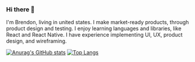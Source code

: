 ### Hi there 👋

I'm Brendon, living in united states. I make market-ready products, through product design and testing. I enjoy learning languages and libraries, like React and React Native. I have experience implementing UI, UX, product design, and wireframing. 

<!-- Find my work at https://thisisnotatest.me/about ⭐️😅🤯⻤ -->

[![Anurag's GitHub stats](https://github-readme-stats.vercel.app/api?username=Brendonjhawkins)](https://github.com/anuraghazra/github-readme-stats)
[![Top Langs](https://github-readme-stats.vercel.app/api/top-langs/?username=Brendonjhawkins&layout=compact)](https://github.com/anuraghazra/github-readme-stats)



<!-- - 🔭 I’m currently working on ...
- 🌱 I’m currently learning ...
- 👯 I’m looking to collaborate on ...
- 🤔 I’m looking for help with ...
- 💬 Ask me about ...
- 📫 How to reach me: ...
- 😄 Pronouns: ...
- ⚡ Fun fact: ...
 -->
